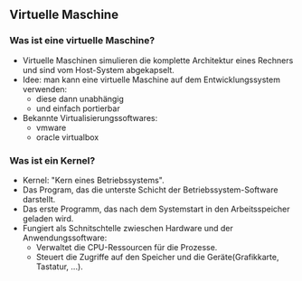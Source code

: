 ## Virtuelle Maschine

### Was ist eine virtuelle Maschine?

*   Virtuelle Maschinen simulieren die komplette Architektur 
eines Rechners und sind vom Host-System abgekapselt.
* Idee: man kann eine virtuelle Maschine auf dem Entwicklungssystem verwenden:
  * diese dann unabhängig
  * und einfach portierbar
* Bekannte Virtualisierungssoftwares:
  * vmware
  * oracle virtualbox

### Was ist ein Kernel?

* Kernel: "Kern eines Betriebssystems".
* Das Program, das die unterste Schicht der Betriebssystem-Software darstellt.
* Das erste Programm, das nach dem Systemstart in den Arbeitsspeicher geladen wird.
* Fungiert als Schnitschtelle zwieschen Hardware und der Anwendungssoftware:
  * Verwaltet die CPU-Ressourcen für die Prozesse.
  * Steuert die Zugriffe auf den Speicher und die Geräte(Grafikkarte, Tastatur, ...).